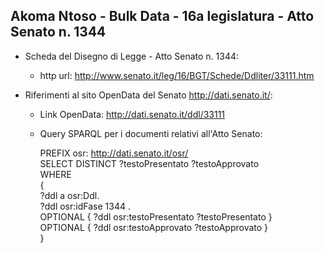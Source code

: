 ## Akoma Ntoso - Bulk Data - 16a legislatura - Atto Senato n. 1344 ##

* Scheda del Disegno di Legge - Atto Senato n. 1344:
	* http url: http://www.senato.it/leg/16/BGT/Schede/Ddliter/33111.htm

* Riferimenti al sito OpenData del Senato http://dati.senato.it/:
	* Link OpenData: http://dati.senato.it/ddl/33111
	* Query SPARQL per i documenti relativi all'Atto Senato:

        PREFIX osr: <http://dati.senato.it/osr/>  
		SELECT DISTINCT ?testoPresentato ?testoApprovato  
		WHERE  
		{  
		    ?ddl a osr:Ddl.  
		    ?ddl osr:idFase 1344 .  
		    OPTIONAL { ?ddl osr:testoPresentato ?testoPresentato }  
		    OPTIONAL { ?ddl osr:testoApprovato ?testoApprovato }  
		}
		